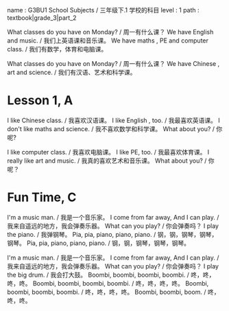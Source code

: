 name : G3BU1 School Subjects / 三年级下.1 学校的科目
level : 1
path : textbook|grade_3|part_2

What classes do you have on Monday? / 周一有什么课？
We have English and music. / 我们上英语课和音乐课。
We have maths , PE and computer class. / 我们有数学，体育和电脑课。

What classes do you have on Monday? / 周一有什么课？
We have Chinese , art and science. / 我们有汉语、艺术和科学课。

# Lesson 1, A

I like Chinese class. / 我喜欢汉语课。
I like English , too. / 我最喜欢英语课。
I don't like maths and science. / 我不喜欢数学和科学课。
What about you? / 你呢?

I like computer class. / 我喜欢电脑课。
I like PE, too. / 我最喜欢体育课。
I really like art and music. / 我真的喜欢艺术和音乐课。
What about you? / 你呢？

# Fun Time, C

I'm a music man. / 我是一个音乐家。
I come from far away, And I can play. / 我来自遥远的地方，我会弹奏乐器。
What can you play? / 你会弹奏吗？
I play the piano. / 我弹钢琴。
Pia, pia, piano, piano, piano. / 钢，钢，钢琴，钢琴，钢琴。
Pia, pia, piano, piano, piano. / 钢，钢，钢琴，钢琴，钢琴。

I'm a music man. / 我是一个音乐家。
I come from far away, And I can play. / 我来自遥远的地方，我会弹奏乐器。
What can you play? / 你会弹奏吗？
I play the big drum. / 我会打大鼓。
Boombi, boombi, boombi, boombi. / 咚，咚，咚，咚。
Boombi, boombi, boombi, boombi. / 咚，咚，咚，咚。
Boombi, boombi, boombi, boombi. / 咚，咚，咚，咚。
Boombi, boombi, boom. / 咚，咚，咚。
